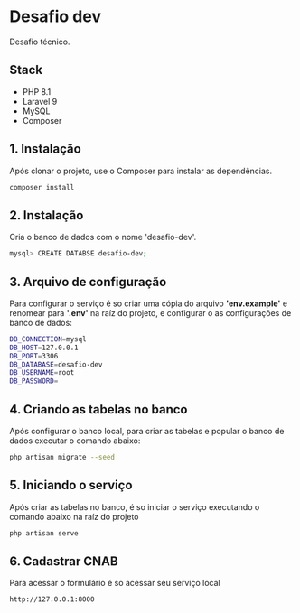 # Desafio dev

Desafio técnico.

## Stack
- PHP 8.1
- Laravel 9
- MySQL
- Composer

## 1. Instalação

Após clonar o projeto, use o Composer para instalar as dependências.
```bash
composer install
```

## 2. Instalação

Cria o banco de dados com o nome 'desafio-dev'.
```bash
mysql> CREATE DATABSE desafio-dev;
```

## 3. Arquivo de configuração
Para configurar o serviço é so criar uma cópia do arquivo **'env.example'** e renomear para **'.env'** na raíz do projeto, e configurar o as configurações de banco de dados:
```bash
DB_CONNECTION=mysql
DB_HOST=127.0.0.1
DB_PORT=3306
DB_DATABASE=desafio-dev
DB_USERNAME=root
DB_PASSWORD=
```

## 4. Criando as tabelas no banco
Após configurar o banco local, para criar as tabelas e popular o banco de dados executar o comando abaixo:

```bash
php artisan migrate --seed
```

## 5. Iniciando o serviço
Após criar as tabelas no banco, é so iniciar o serviço executando o comando abaixo na raíz do projeto

```bash
php artisan serve
```

## 6. Cadastrar CNAB
Para acessar o formulário é so acessar seu serviço local

```bash
http://127.0.0.1:8000
```
